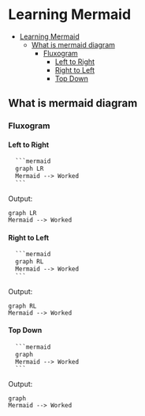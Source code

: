 # Learning Mermaid

- [Learning Mermaid](#learning-mermaid)
  - [What is mermaid diagram](#what-is-mermaid-diagram)
    - [Fluxogram](#fluxogram)
      - [Left to Right](#left-to-right)
      - [Right to Left](#right-to-left)
      - [Top Down](#top-down)

## What is mermaid diagram

### Fluxogram

#### Left to Right

~~~txt
  ```mermaid
  graph LR
  Mermaid --> Worked
  ```
~~~

Output:

```mermaid
graph LR
Mermaid --> Worked
```

#### Right to Left

~~~txt
  ```mermaid
  graph RL
  Mermaid --> Worked
  ```
~~~

Output:

```mermaid
graph RL
Mermaid --> Worked
```

#### Top Down

~~~txt
  ```mermaid
  graph
  Mermaid --> Worked
  ```
~~~

Output:

```mermaid
graph
Mermaid --> Worked
```

